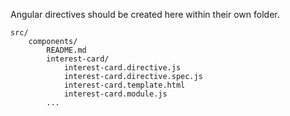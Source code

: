 Angular directives should be created here within their own folder.

```
src/
    components/
        README.md
        interest-card/
            interest-card.directive.js
            interest-card.directive.spec.js
            interest-card.template.html
            interest-card.module.js
        ...

```
